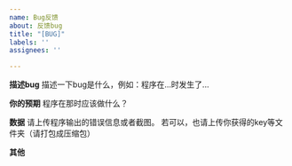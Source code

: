 ```yaml
---
name: Bug反馈
about: 反馈bug
title: "[BUG]"
labels: ''
assignees: ''

---
```


**描述bug**
描述一下bug是什么，例如：程序在...时发生了...

**你的预期**
程序在那时应该做什么？

**数据**
请上传程序输出的错误信息或者截图。
若可以，也请上传你获得的key等文件夹（请打包成压缩包）

**其他**

